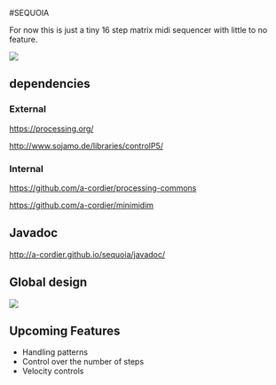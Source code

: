 #SEQUOIA

For now this is just a tiny 16 step matrix midi sequencer with
little to no feature. 

![](http://a-cordier.github.io/sequoia/img/sequoia.png)

## dependencies

### External

https://processing.org/

http://www.sojamo.de/libraries/controlP5/


### Internal

https://github.com/a-cordier/processing-commons

https://github.com/a-cordier/minimidim


## Javadoc

http://a-cordier.github.io/sequoia/javadoc/

## Global design

![](http://a-cordier.github.io/sequoia/diagrams/sequoia-mvc.png)

## Upcoming Features
 
 - Handling patterns
 - Control over the number of steps
 - Velocity controls

 
